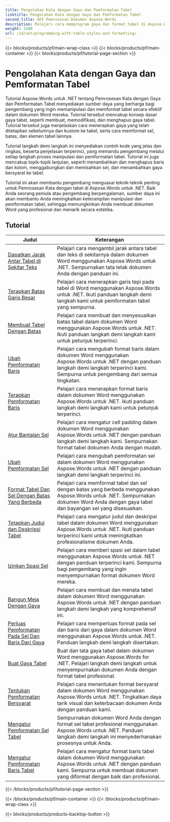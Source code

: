 ```yaml
---
title: Pengolahan Kata dengan Gaya dan Pemformatan Tabel
linktitle: Pengolahan Kata dengan Gaya dan Pemformatan Tabel
second_title: API Pemrosesan Dokumen Aspose.Words
description: Pelajari cara memprogram gaya dan format tabel di Aspose.Words untuk .NET. Pelajari cara menerapkan gaya yang telah ditetapkan, menyesuaikan format sel, batas, dan lainnya dengan tutorial langkah demi langkah dan contoh kode dalam C#.
weight: 1580
url: /id/net/programming-with-table-styles-and-formatting/
---
```


{{< blocks/products/pf/main-wrap-class >}}
{{< blocks/products/pf/main-container >}}
{{< blocks/products/pf/tutorial-page-section >}}

# Pengolahan Kata dengan Gaya dan Pemformatan Tabel

Tutorial Aspose.Words untuk .NET tentang Pemrosesan Kata dengan Gaya dan Pemformatan Tabel menyediakan sumber daya yang berharga bagi pengembang yang ingin memanipulasi dan memformat tabel secara efektif dalam dokumen Word mereka. Tutorial tersebut mencakup konsep dasar gaya tabel, seperti membuat, memodifikasi, dan menghapus gaya tabel. Tutorial tersebut juga menjelaskan cara menerapkan gaya yang telah ditetapkan sebelumnya dan kustom ke tabel, serta cara memformat sel, batas, dan elemen tabel lainnya.

Tutorial langkah demi langkah ini menyediakan contoh kode yang jelas dan ringkas, beserta penjelasan terperinci, yang memandu pengembang melalui setiap langkah proses manipulasi dan pemformatan tabel. Tutorial ini juga mencakup topik-topik lanjutan, seperti menambahkan dan menghapus baris dan kolom, menggabungkan dan memisahkan sel, dan menambahkan gaya bersyarat ke tabel.

Tutorial ini akan membantu pengembang menguasai teknik-teknik penting untuk Pemrosesan Kata dengan tabel di Aspose.Words untuk .NET. Baik Anda seorang pemula atau pengembang berpengalaman, sumber daya ini akan membantu Anda meningkatkan keterampilan manipulasi dan pemformatan tabel, sehingga memungkinkan Anda membuat dokumen Word yang profesional dan menarik secara estetika.

 ## Tutorial
| Judul | Keterangan |
| --- | --- |
| [Dapatkan Jarak Antar Tabel di Sekitar Teks](./get-distance-between-table-surrounding-text/) | Pelajari cara mengambil jarak antara tabel dan teks di sekitarnya dalam dokumen Word menggunakan Aspose.Words untuk .NET. Sempurnakan tata letak dokumen Anda dengan panduan ini. |
| [Terapkan Batas Garis Besar](./apply-outline-border/) | Pelajari cara menerapkan garis tepi pada tabel di Word menggunakan Aspose.Words untuk .NET. Ikuti panduan langkah demi langkah kami untuk pemformatan tabel yang sempurna. |
| [Membuat Tabel Dengan Batas](./build-table-with-borders/) | Pelajari cara membuat dan menyesuaikan batas tabel dalam dokumen Word menggunakan Aspose.Words untuk .NET. Ikuti panduan langkah demi langkah kami untuk petunjuk terperinci. |
| [Ubah Pemformatan Baris](./modify-row-formatting/) | Pelajari cara mengubah format baris dalam dokumen Word menggunakan Aspose.Words untuk .NET dengan panduan langkah demi langkah terperinci kami. Sempurna untuk pengembang dari semua tingkatan. |
| [Terapkan Pemformatan Baris](./apply-row-formatting/) | Pelajari cara menerapkan format baris dalam dokumen Word menggunakan Aspose.Words untuk .NET. Ikuti panduan langkah demi langkah kami untuk petunjuk terperinci. |
| [Atur Bantalan Sel](./set-cell-padding/) | Pelajari cara mengatur cell padding dalam dokumen Word menggunakan Aspose.Words untuk .NET dengan panduan langkah demi langkah kami. Sempurnakan format tabel dokumen Anda dengan mudah. |
| [Ubah Pemformatan Sel](./modify-cell-formatting/) | Pelajari cara mengubah pemformatan sel dalam dokumen Word menggunakan Aspose.Words untuk .NET dengan panduan langkah demi langkah terperinci ini. |
| [Format Tabel Dan Sel Dengan Batas Yang Berbeda](./format-table-and-cell-with-different-borders/) | Pelajari cara memformat tabel dan sel dengan batas yang berbeda menggunakan Aspose.Words untuk .NET. Sempurnakan dokumen Word Anda dengan gaya tabel dan bayangan sel yang disesuaikan. |
| [Tetapkan Judul dan Deskripsi Tabel](./set-table-title-and-description/) | Pelajari cara mengatur judul dan deskripsi tabel dalam dokumen Word menggunakan Aspose.Words untuk .NET. Ikuti panduan terperinci kami untuk meningkatkan profesionalisme dokumen Anda. |
| [Izinkan Spasi Sel](./allow-cell-spacing/) | Pelajari cara memberi spasi sel dalam tabel menggunakan Aspose.Words untuk .NET dengan panduan terperinci kami. Sempurna bagi pengembang yang ingin menyempurnakan format dokumen Word mereka. |
| [Bangun Meja Dengan Gaya](./build-table-with-style/) | Pelajari cara membuat dan menata tabel dalam dokumen Word menggunakan Aspose.Words untuk .NET dengan panduan langkah demi langkah yang komprehensif ini. |
| [Perluas Pemformatan Pada Sel Dan Baris Dari Gaya](./expand-formatting-on-cells-and-row-from-style/) | Pelajari cara memperluas format pada sel dan baris dari gaya dalam dokumen Word menggunakan Aspose.Words untuk .NET. Panduan langkah demi langkah disertakan. |
| [Buat Gaya Tabel](./create-table-style/) | Buat dan tata gaya tabel dalam dokumen Word menggunakan Aspose.Words for .NET. Pelajari langkah demi langkah untuk menyempurnakan dokumen Anda dengan format tabel profesional. |
| [Tentukan Pemformatan Bersyarat](./define-conditional-formatting/) | Pelajari cara menentukan format bersyarat dalam dokumen Word menggunakan Aspose.Words untuk .NET. Tingkatkan daya tarik visual dan keterbacaan dokumen Anda dengan panduan kami. |
| [Mengatur Pemformatan Sel Tabel](./set-table-cell-formatting/) | Sempurnakan dokumen Word Anda dengan format sel tabel profesional menggunakan Aspose.Words untuk .NET. Panduan langkah demi langkah ini menyederhanakan prosesnya untuk Anda. |
| [Mengatur Pemformatan Baris Tabel](./set-table-row-formatting/) | Pelajari cara mengatur format baris tabel dalam dokumen Word menggunakan Aspose.Words untuk .NET dengan panduan kami. Sempurna untuk membuat dokumen yang diformat dengan baik dan profesional. |
{{< /blocks/products/pf/tutorial-page-section >}}

{{< /blocks/products/pf/main-container >}}
{{< /blocks/products/pf/main-wrap-class >}}

{{< blocks/products/products-backtop-button >}}
